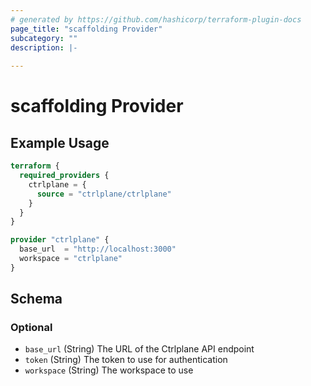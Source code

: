 ```yaml
---
# generated by https://github.com/hashicorp/terraform-plugin-docs
page_title: "scaffolding Provider"
subcategory: ""
description: |-
  
---
```


# scaffolding Provider



## Example Usage

```terraform
terraform {
  required_providers {
    ctrlplane = {
      source = "ctrlplane/ctrlplane"
    }
  }
}

provider "ctrlplane" {
  base_url  = "http://localhost:3000"
  workspace = "ctrlplane"
}
```

<!-- schema generated by tfplugindocs -->
## Schema

### Optional

- `base_url` (String) The URL of the Ctrlplane API endpoint
- `token` (String) The token to use for authentication
- `workspace` (String) The workspace to use
